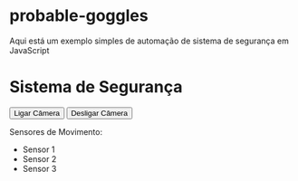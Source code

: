 # probable-goggles
Aqui está um exemplo simples de automação de sistema de segurança em JavaScript
<!DOCTYPE html>
<html>
<head>
	<title>Sistema de Segurança</title>
</head>
<body>
	<h1>Sistema de Segurança</h1>
	<button id="camera-on">Ligar Câmera</button>
	<button id="camera-off">Desligar Câmera</button>
	<p>Sensores de Movimento:</p>
	<ul id="sensor-list">
		<li>Sensor 1</li>
		<li>Sensor 2</li>
		<li>Sensor 3</li>
	</ul>
	<script src="seguranca.js"></script>
</body>
</html>
